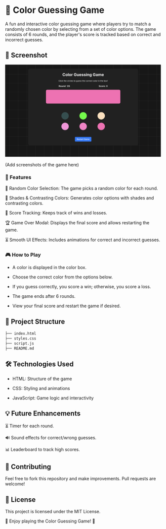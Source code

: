 # 🎨 Color Guessing Game

A fun and interactive color guessing game where players try to match a randomly chosen color by selecting from a set of color options. The game consists of 6 rounds, and the player's score is tracked based on correct and incorrect guesses.

## 📸 Screenshot

![](./assets/guess-game-design.png)

(Add screenshots of the game here)

### 🚀 Features

🎯 Random Color Selection: The game picks a random color for each round.

🎨 Shades & Contrasting Colors: Generates color options with shades and contrasting colors.

🔢 Score Tracking: Keeps track of wins and losses.

🏆 Game Over Modal: Displays the final score and allows restarting the game.

⏳ Smooth UI Effects: Includes animations for correct and incorrect guesses.

### 🎮 How to Play

- A color is displayed in the color box.

- Choose the correct color from the options below.

- If you guess correctly, you score a win; otherwise, you score a loss.

- The game ends after 6 rounds.

- View your final score and restart the game if desired.

## 📂 Project Structure

```
├── index.html
├── styles.css
├── script.js
├── README.md
```

## 🛠️ Technologies Used

- HTML: Structure of the game

- CSS: Styling and animations

- JavaScript: Game logic and interactivity

## 💡 Future Enhancements

⏳ Timer for each round.

🔊 Sound effects for correct/wrong guesses.

📊 Leaderboard to track high scores.

## 🤝 Contributing

Feel free to fork this repository and make improvements. Pull requests are welcome!

## 📜 License

This project is licensed under the MIT License.

🚀 Enjoy playing the Color Guessing Game! 🎨
